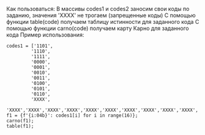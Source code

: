 Как пользоваться:
В массивы codes1 и codes2 заносим свои коды по заданию, значения 'XXXX' не трогаем (запрещенные коды)
С помощью функции table(code) получаем таблицу истинности для заданного кода
С помощью функции carno(code) получаем карту Карно для заданного кода
Пример использования:
```
codes1 = ['1101',
         '1110',
         '1111',
         '0000',
         '0001',
         '0010',
         '0011',
         '0100',
         '0101',
         '0110',
         'XXXX',
         'XXXX','XXXX','XXXX','XXXX','XXXX','XXXX','XXXX','XXXX','XXXX','XXXX','XXXX']
f1 = {f'{i:04b}': codes1[i] for i in range(16)};
carno(f1);
table(f1);
```
